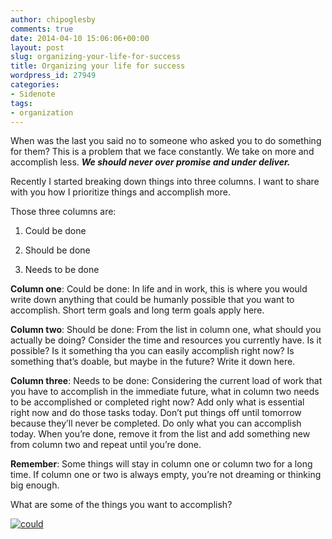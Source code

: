 ```yaml
---
author: chipoglesby
comments: true
date: 2014-04-10 15:06:06+00:00
layout: post
slug: organizing-your-life-for-success
title: Organizing your life for success
wordpress_id: 27949
categories:
- Sidenote
tags:
- organization
---
```


When was the last you said no to someone who asked you to do something for them? This is a problem that we face constantly. We take on more and accomplish less. **_We should never over promise and under deliver._**


Recently I started breaking down things into three columns. I want to share with you how I prioritize things and accomplish more.


Those three columns are:






	
  1. Could be done

	
  2. Should be done

	
  3. Needs to be done


**Column one**: Could be done: In life and in work, this is where you would write down anything that could be humanly possible that you want to accomplish. Short term goals and long term goals apply here.

**Column two**: Should be done: From the list in column one, what should you actually be doing? Consider the time and resources you currently have. Is it possible? Is it something tha you can easily accomplish right now? Is something that’s doable, but maybe in the future? Write it down here.

**Column three**: Needs to be done: Considering the current load of work that you have to accomplish in the immediate future, what in column two needs to be accomplished or completed right now? Add only what is essential right now and do those tasks today. Don’t put things off until tomorrow because they’ll never be completed. Do only what you can accomplish today. When you’re done, remove it from the list and add something new from column two and repeat until you’re done.

**Remember**: Some things will stay in column one or column two for a long time. If column one or two is always empty, you’re not dreaming or thinking big enough.

What are some of the things you want to accomplish?

[![could](https://storage.googleapis.com/www.chipoglesby.com/could.png)](https://storage.googleapis.com/www.chipoglesby.com/could.png)
